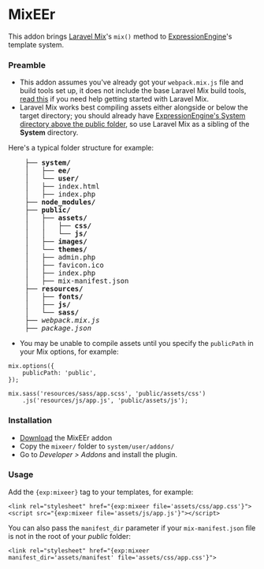 # MixEEr
 This addon brings [Laravel Mix](https://github.com/JeffreyWay/laravel-mix)'s `mix()` method to [ExpressionEngine](https://github.com/ExpressionEngine/ExpressionEngine)'s template system.

### Preamble
- This addon assumes you've already got your `webpack.mix.js` file and build tools set up, it does not include the base Laravel Mix build tools, [read this](https://github.com/JeffreyWay/laravel-mix/blob/master/docs/installation.md#stand-alone-project) if you need help getting started with Laravel Mix.
- Laravel Mix works best compiling assets either alongside or below the target directory; you should already have [ExpressionEngine's System directory above the public folder](https://docs.expressionengine.com/latest/installation/best-practices.html#moving-the-system-directory-above-webroot), so use Laravel Mix as a sibling of the **System** directory.

Here's a typical folder structure for example:

<pre>
    ├── <b>system/</b>
    │   ├── <b>ee/</b>
    │   └── <b>user/</b>
    │   ├── index.html
    │   ├── index.php
    ├── <b>node_modules/</b>
    ├── <b>public/</b>
    │   ├── <b>assets/</b>
    │   │   ├── <b>css/</b>
    │   │   └── <b>js/</b>
    │   ├── <b>images/</b>
    │   └── <b>themes/</b>
    │   ├── admin.php
    │   ├── favicon.ico
    │   ├── index.php
    │   ├── mix-manifest.json
    ├── <b>resources/</b>
    │   ├── <b>fonts/</b>
    │   ├── <b>js/</b>
    │   └── <b>sass/</b>
    ├── <em>webpack.mix.js</em>
    ├── <em>package.json</em>
</pre>

- You may be unable to compile assets until you specify the `publicPath` in your Mix options, for example:

```
mix.options({
    publicPath: 'public',
});

mix.sass('resources/sass/app.scss', 'public/assets/css')
    .js('resources/js/app.js', 'public/assets/js');
```

### Installation
- [Download](https://github.com/benjivm/mixeer/archive/master.zip) the MixEEr addon
- Copy the `mixeer/` folder to `system/user/addons/`
- Go to *Developer > Addons* and install the plugin.

### Usage
Add the `{exp:mixeer}` tag to your templates, for example:

```
<link rel="stylesheet" href="{exp:mixeer file='assets/css/app.css'}">
<script src="{exp:mixeer file='assets/js/app.js'}"></script>
```

You can also pass the `manifest_dir` parameter if your `mix-manifest.json` file is not in the root of your *public* folder:

```
<link rel="stylesheet" href="{exp:mixeer manifest_dir='assets/manifest' file='assets/css/app.css'}">
```
